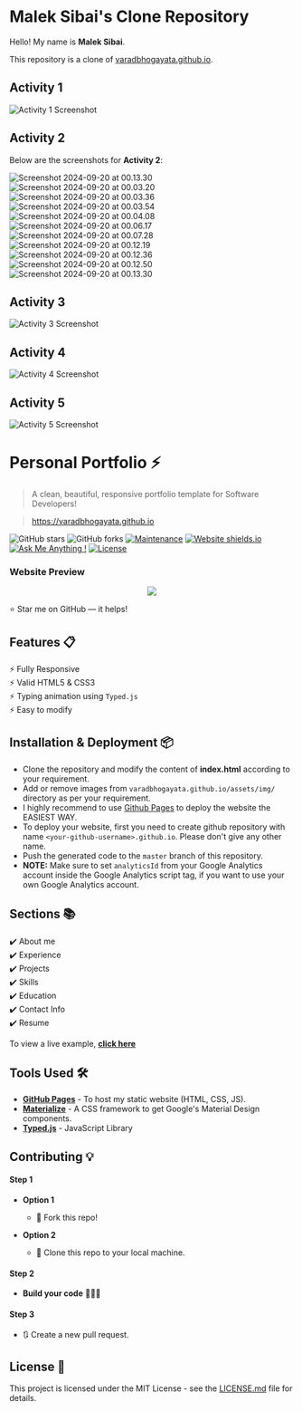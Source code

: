 # Malek Sibai's Clone Repository

Hello! My name is **Malek Sibai**.

This repository is a clone of [varadbhogayata.github.io](https://github.com/varadbhogayata/varadbhogayata.github.io).

## Activity 1

![Activity 1 Screenshot](./Screenshot%202024-09-19%20at%2017.38.54.png)

## Activity 2

Below are the screenshots for **Activity 2**:

![Screenshot 2024-09-20 at 00.13.30](./Screenshot%202024-09-20%20at%2000.13.30.png)
![Screenshot 2024-09-20 at 00.03.20](./Screenshot%202024-09-20%20at%2000.03.20.png)
![Screenshot 2024-09-20 at 00.03.36](./Screenshot%202024-09-20%20at%2000.03.36.png)
![Screenshot 2024-09-20 at 00.03.54](./Screenshot%202024-09-20%20at%2000.03.54.png)
![Screenshot 2024-09-20 at 00.04.08](./Screenshot%202024-09-20%20at%2000.04.08.png)
![Screenshot 2024-09-20 at 00.06.17](./Screenshot%202024-09-20%20at%2000.06.17.png)
![Screenshot 2024-09-20 at 00.07.28](./Screenshot%202024-09-20%20at%2000.07.28.png)
![Screenshot 2024-09-20 at 00.12.19](./Screenshot%202024-09-20%20at%2000.12.19.png)
![Screenshot 2024-09-20 at 00.12.36](./Screenshot%202024-09-20%20at%2000.12.36.png)
![Screenshot 2024-09-20 at 00.12.50](./Screenshot%202024-09-20%20at%2000.12.50.png)
![Screenshot 2024-09-20 at 00.13.30](./Screenshot%202024-09-20%20at%2000.13.30.png)

## Activity 3

![Activity 3 Screenshot](./Screenshot%202024-09-20%20at%2000.49.06.png)

## Activity 4

![Activity 4 Screenshot](./Screenshot%202024-09-20%20at%2013.19.46.png)

## Activity 5

![Activity 5 Screenshot](./Screenshot%202024-09-20%20at%2013.20.24.png)


# Personal Portfolio ⚡️ 
> A clean, beautiful, responsive portfolio template for Software Developers!

> https://varadbhogayata.github.io

![GitHub stars](https://img.shields.io/github/stars/varadbhogayata/varadbhogayata.github.io) 
![GitHub forks](https://img.shields.io/github/forks/varadbhogayata/varadbhogayata.github.io)
[![Maintenance](https://img.shields.io/badge/maintained-yes-green.svg)](https://github.com/varadbhogayata/varadbhogayata.github.io/commits/master)
[![Website shields.io](https://img.shields.io/badge/website-up-yellow)](http://varadbhogayata.github.io/)
[![Ask Me Anything !](https://img.shields.io/badge/ask%20me-linkedin-1abc9c.svg)](https://www.linkedin.com/in/varadbhogayata/)
[![License](http://img.shields.io/:license-mit-blue.svg?style=flat-square)](http://badges.mit-license.org)

### Website Preview
<p align="center"> 
  <kbd>
    <a href="https://varadbhogayata.github.io" target="_blank"><img src="examples/preview.gif">
  </a>
  </kbd>
</p>

:star: Star me on GitHub — it helps!

## Features 📋
⚡️ Fully Responsive\
⚡️ Valid HTML5 & CSS3\
⚡️ Typing animation using `Typed.js`\
⚡️ Easy to modify

## Installation & Deployment 📦
- Clone the repository and modify the content of <b>index.html</b> according to your requirement.
- Add or remove images from `varadbhogayata.github.io/assets/img/` directory as per your requirement.
- I highly recommend to use [Github Pages](https://create-react-app.dev/docs/deployment/#github-pages) to deploy the website the EASIEST WAY.
- To deploy your website, first you need to create github repository with name `<your-github-username>.github.io`. Please don't give any other name.
- Push the generated code to the `master` branch of this repository.
- <b>NOTE:</b> Make sure to set `analyticsId` from your Google Analytics account inside the Google Analytics script tag, if you want to use your own Google Analytics account.

## Sections 📚
✔️ About me\
✔️ Experience\
✔️ Projects \
✔️ Skills \
✔️ Education\
✔️ Contact Info\
✔️ Resume

To view a live example, **[click here](https://varadbhogayata.github.io/)**

## Tools Used 🛠️
* [<b>GitHub Pages</b>](https://create-react-app.dev/docs/deployment/#github-pages) - To host my static website (HTML, CSS, JS).
* [<b>Materialize</b>](https://materializecss.com/) - A CSS framework to get Google's Material Design components.
* [<b>Typed.js</b>](https://mattboldt.com/demos/typed-js/) - JavaScript Library

## Contributing 💡
#### Step 1

- **Option 1**
    - 🍴 Fork this repo!

- **Option 2**
    - 👯 Clone this repo to your local machine.


#### Step 2

- **Build your code** 🔨🔨🔨

#### Step 3

- 🔃 Create a new pull request.

## License 📄
This project is licensed under the MIT License - see the [LICENSE.md](./LICENSE) file for details.
